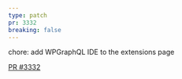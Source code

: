 ```yaml
---
type: patch
pr: 3332
breaking: false
---
```


chore: add WPGraphQL IDE to the extensions page

[PR #3332](https://github.com/wp-graphql/wp-graphql/pull/3332)
